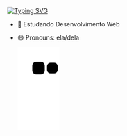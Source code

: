 [![Typing SVG](https://readme-typing-svg.herokuapp.com?color=A918F7&lines=Ol%C3%A1%2C+eu+sou+a+Ester+Morais)](https://git.io/typing-svg)

- 🌱 Estudando Desenvolvimento Web
- 😄 Pronouns: ela/dela
    
  ![Snake animation](https://github.com/stehmorais/stehmorais/blob/output/github-contribution-grid-snake.svg)
    
  </div>
